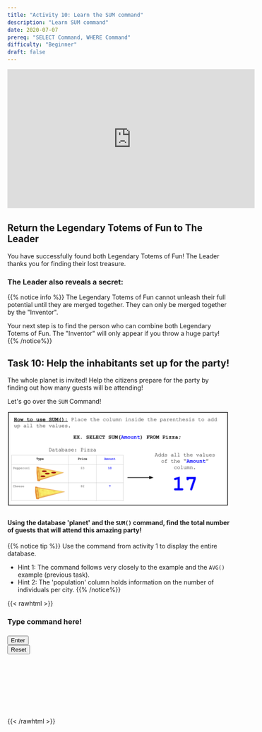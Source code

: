 ```yaml
---
title: "Activity 10: Learn the SUM command"
description: "Learn SUM command"
date: 2020-07-07
prereq: "SELECT Command, WHERE Command"
difficulty: "Beginner"
draft: false
---
```

<!-- Links for javascript and CSS needed for drop down logic -->
<link rel="stylesheet" href="../default/_default.css" type="text/css"></link>
<link rel="stylesheet" href="../default/_type.css" type="text/css"></link>
<script type="text/javascript" src="../default/_default.js"></script>
<script type="text/javascript" src="../default/_type.js"></script>
<script type="text/javascript" src="../default/alasql.js"></script>
<script type="text/javascript" src="../default/db.js"></script>
<link rel="stylesheet" href="_activity10.css" type="text/css"></link>
<script type="text/javascript" src="_activity10.js"></script>

<p style="text-align: center;"><iframe width="560" height="315" src="https://www.youtube.com/embed/UCxPAE0xw3I" title="YouTube video player" frameborder="0" allow="accelerometer; autoplay; clipboard-write; encrypted-media; gyroscope; picture-in-picture" allowfullscreen></iframe></p>

## Return the Legendary Totems of Fun to The Leader

You have successfully found both Legendary Totems of Fun! The Leader thanks you for finding their lost treasure.

### The Leader also reveals a secret:
{{% notice info %}}
The Legendary Totems of Fun cannot unleash their full potential until they are merged together. They can only be merged together by the "Inventor".

Your next step is to find the person who can combine both Legendary Totems of Fun. The "Inventor" will only appear if you throw a huge party!
{{% /notice%}}

## Task 10: Help the inhabitants set up for the party!
The whole planet is invited! Help the citizens prepare for the party by finding out how many guests will be attending!

Let's go over the `SUM` Command!

![Explain](assets/sum.png)

#### Using the database 'planet' and the `SUM()` command, find the total number of guests that will attend this amazing party!

{{% notice tip %}}
Use the command from activity 1 to display the entire database.

* Hint 1: The command follows very closely to the example and the `AVG()` example (previous task).
* Hint 2: The 'population' column holds information on the number of individuals per city.
{{% /notice%}}

<!-- SQL Type In Activity -->

{{< rawhtml >}}
<div class="content_scaler">
  <div class="terminal_div" id="terminal_div">
    <div class = "outer">
      <h3 id = "commands" contenteditable="true" onclick="placeholder()">Type command here!</h3>
    </div>
    <div class = "prev">
      <h3 id = "prev"></h3>
    </div>
    <div style="clear: both;"></div>
    <button class="button button1" onclick="sql()"> Enter </button>
    <div style="clear: both;"></div> 
    <button class = "button reset" onclick="reset()">Reset</button>
  </div> <!-- terminal_div -->
</div> <!-- content_scaler -->

<div style="clear: both;"></div> 
  
<h1 class="error" id="sqlcommand" style="visibility:hidden"><strong>ERROR INVALID INPUT></strong></h1>
  
<table id="table">
  <tr></tr>
</table>
  
<h4 id="story"></h4>
  
<!-- Tells User to continue mission -->
<div class="resume_plot" id="resume_plot" style="visibility:hidden">
  <div class="alert">
    <span id="check">&#10003;</span>
    You've completed the task! Continue to the next mission!
  </div>
</div>

{{< /rawhtml >}}
